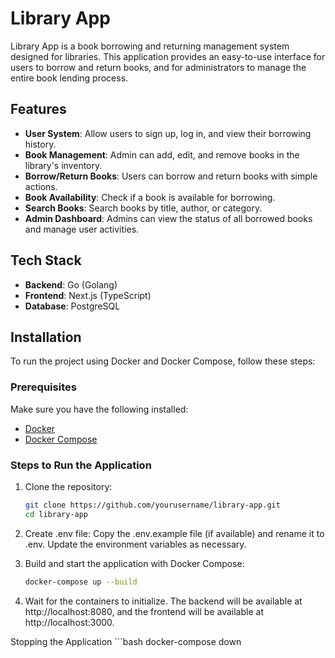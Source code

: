 # Library App

Library App is a book borrowing and returning management system designed for libraries. This application provides an easy-to-use interface for users to borrow and return books, and for administrators to manage the entire book lending process.

## Features

- **User System**: Allow users to sign up, log in, and view their borrowing history.
- **Book Management**: Admin can add, edit, and remove books in the library's inventory.
- **Borrow/Return Books**: Users can borrow and return books with simple actions.
- **Book Availability**: Check if a book is available for borrowing.
- **Search Books**: Search books by title, author, or category.
- **Admin Dashboard**: Admins can view the status of all borrowed books and manage user activities.

## Tech Stack

- **Backend**: Go (Golang)
- **Frontend**: Next.js (TypeScript)
- **Database**: PostgreSQL

## Installation

To run the project using Docker and Docker Compose, follow these steps:

### Prerequisites

Make sure you have the following installed:
- [Docker](https://www.docker.com/products/docker-desktop)
- [Docker Compose](https://docs.docker.com/compose/)

### Steps to Run the Application

1. Clone the repository:
   ```bash
   git clone https://github.com/yourusername/library-app.git
   cd library-app

2.	Create .env file:
Copy the .env.example file (if available) and rename it to .env. Update the environment variables as necessary.

3.	Build and start the application with Docker Compose:
    ```bash
    docker-compose up --build

4.  Wait for the containers to initialize. The backend will be available at http://localhost:8080, and the frontend will be available at http://localhost:3000.

Stopping the Application
    ```bash
    docker-compose down
